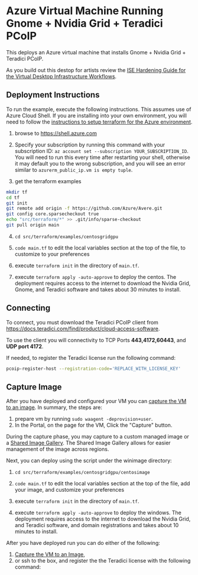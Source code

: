 # Azure Virtual Machine Running Gnome + Nvidia Grid + Teradici PCoIP

This deploys an Azure virtual machine that installs Gnome + Nvidia Grid + Teradici PCoIP.

As you build out this destop for artists review the [ISE Hardening Guide for the Virtual Desktop Infrastructure Workflows](https://azure.microsoft.com/mediahandler/files/resourcefiles/azure-virtual-desktop-infrastructure-hardening-guide/azure-virtual_desktop_infrastructure-hardening_guide.pdf).

## Deployment Instructions

To run the example, execute the following instructions.  This assumes use of Azure Cloud Shell.  If you are installing into your own environment, you will need to follow the [instructions to setup terraform for the Azure environment](https://docs.microsoft.com/en-us/azure/terraform/terraform-install-configure).

1. browse to https://shell.azure.com

2. Specify your subscription by running this command with your subscription ID:  ```az account set --subscription YOUR_SUBSCRIPTION_ID```.  You will need to run this every time after restarting your shell, otherwise it may default you to the wrong subscription, and you will see an error similar to `azurerm_public_ip.vm is empty tuple`.

3. get the terraform examples
```bash
mkdir tf
cd tf
git init
git remote add origin -f https://github.com/Azure/Avere.git
git config core.sparsecheckout true
echo "src/terraform/*" >> .git/info/sparse-checkout
git pull origin main
```

4. `cd src/terraform/examples/centosgridgpu`

7. `code main.tf` to edit the local variables section at the top of the file, to customize to your preferences

8. execute `terraform init` in the directory of `main.tf`.

9. execute `terraform apply -auto-approve` to deploy the centos. The deployment requires access to the internet to download the Nvidia Grid, Gnome, and Teradici software and takes about 30 minutes to install.

## Connecting

To connect, you must download the Teradici PCoIP client from https://docs.teradici.com/find/product/cloud-access-software.

To use the client you will connectivity to TCP Ports **443,4172,60443**, and **UDP port 4172**.

If needed, to register the Teradici license run the following command:

```bash
pcoip-register-host --registration-code='REPLACE_WITH_LICENSE_KEY'
```

## Capture Image

After you have deployed and configured your VM you can [capture the VM to an image](../centos-legacy#next-steps-image-capture).  In summary, the steps are:
1. prepare vm by running `sudo waagent -deprovision+user`.
2. In the Portal, on the page for the VM, Click the "Capture" button.

During the capture phase, you may capture to a custom managed image or a [Shared Image Gallery](https://docs.microsoft.com/en-us/azure/virtual-machines/shared-image-galleries).  The Shared Image Gallery allows for easier management of the image across regions.

Next, you can deploy using the script under the winimage directory:

1. `cd src/terraform/examples/centosgridgpu/centosimage`

2. `code main.tf` to edit the local variables section at the top of the file, add your image, and customize your preferences

3. execute `terraform init` in the directory of `main.tf`.

4. execute `terraform apply -auto-approve` to deploy the windows. The deployment requires access to the internet to download the Nvidia Grid, and Teradici software, and domain registrations and takes about 10 minutes to install.

After you have deployed run you can do either of the following:
1. [Capture the VM to an Image](../centos-legacy#next-steps-image-capture), 
2. or ssh to the box, and register the the Teradici license with the following command: 
